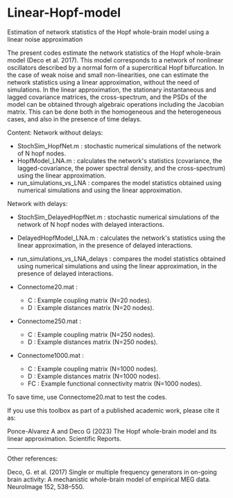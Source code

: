 # Linear-Hopf-model
Estimation of network statistics of the Hopf whole-brain model using a linear noise approximation

The present codes estimate the network statistics of the Hopf whole-brain model (Deco et al. 2017). This model corresponds to a network of nonlinear oscillators described by a normal form of a supercritical Hopf bifurcation. In the case of weak noise and small non-linearities, one can estimate the network statistics using a linear approximation, without the need of simulations. In the linear approximation, the stationary instantaneous and lagged covariance matrices, the cross-spectrum, and the PSDs of the model can be obtained through algebraic operations including the Jacobian matrix. This can be done both in the homogeneous and the heterogeneous cases, and also in the presence of time delays.

Content:
Network without delays:
- StochSim_HopfNet.m : stochastic numerical simulations of the network of N hopf nodes.
- HopfModel_LNA.m :  calculates the network's statistics (covariance, the lagged-covariance, the power spectral density, and the cross-spectrum) using the linear approximation.
- run_simulations_vs_LNA : compares the model statistics obtained using numerical simulations and using the linear approximation.

Network with delays:
- StochSim_DelayedHopfNet.m : stochastic numerical simulations of the network of N hopf nodes with delayed interactions.
- DelayedHopfModel_LNA.m :  calculates the network's statistics using the linear approximation, in the presence of delayed interactions.
- run_simulations_vs_LNA_delays : compares the model statistics obtained using numerical simulations and using the linear approximation, in the presence of delayed interactions.

- Connectome20.mat : 
	- C :  Example coupling matrix (N=20 nodes).
	- D :  Example distances matrix (N=20 nodes).

- Connectome250.mat : 
	- C :  Example coupling matrix (N=250 nodes).
	- D :  Example distances matrix (N=250 nodes).

 - Connectome1000.mat : 
	- C :  Example coupling matrix (N=1000 nodes).
	- D :  Example distances matrix (N=1000 nodes).
 	- FC : Example functional connectivity matrix (N=1000 nodes). 

To save time, use Connectome20.mat to test the codes. 

If you use this toolbox as part of a published academic work, please cite it as:

Ponce-Alvarez A and Deco G (2023) The Hopf whole-brain model and its linear approximation. Scientific Reports.

_________________
Other references:

Deco, G. et al. (2017) Single or multiple frequency generators in on-going brain activity: A mechanistic whole-brain model of empirical MEG data. NeuroImage 152, 538–550.
